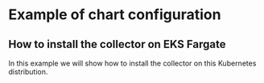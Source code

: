 # Example of chart configuration

## How to install the collector on EKS Fargate
In this example we will show how to install the collector on this Kubernetes
distribution.
